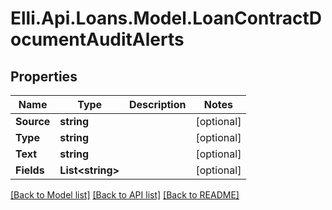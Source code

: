 # Elli.Api.Loans.Model.LoanContractDocumentAuditAlerts
## Properties

Name | Type | Description | Notes
------------ | ------------- | ------------- | -------------
**Source** | **string** |  | [optional] 
**Type** | **string** |  | [optional] 
**Text** | **string** |  | [optional] 
**Fields** | **List&lt;string&gt;** |  | [optional] 

[[Back to Model list]](../README.md#documentation-for-models) [[Back to API list]](../README.md#documentation-for-api-endpoints) [[Back to README]](../README.md)

